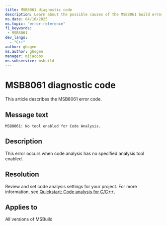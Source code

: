 ```yaml
---
title: MSB8061 diagnostic code
description: Learn about the possible causes of the MSB8061 build error and get troubleshooting tips.
ms.date: 04/16/2025
ms.topic: "error-reference"
f1_keywords:
 - MSB8061
dev_langs:
  - "C++"
author: ghogen
ms.author: ghogen
manager: mijacobs
ms.subservice: msbuild
---
```

# MSB8061 diagnostic code

<!-- :::ErrorDefinitionDescription::: -->
<!-- :::editable-content name="introDescription"::: -->
This article describes the MSB8061 error code.
<!-- :::editable-content-end::: -->

## Message text

`MSB8061: No tool enabled for Code Analysis.`

## Description

This error occurs when code analysis has no specified analysis tool enabled.

## Resolution

Review and set code analysis settings for your project. For more information, see [Quickstart: Code analysis for C/C++](/cpp/code-quality/quick-start-code-analysis-for-c-cpp).

## Applies to

All versions of MSBuild